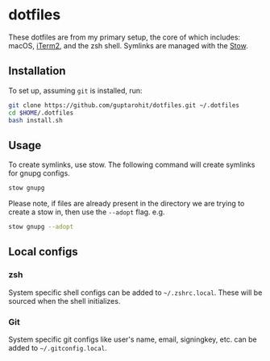 # dotfiles

These dotfiles are from my primary setup, the core of which includes: macOS, [iTerm2](https://iterm2.com/), and the zsh shell.
Symlinks are managed with the [Stow](https://www.gnu.org/software/stow/).

## Installation
To set up, assuming `git` is installed, run:

```bash
git clone https://github.com/guptarohit/dotfiles.git ~/.dotfiles
cd $HOME/.dotfiles
bash install.sh
```

## Usage
To create symlinks, use stow. The following command will create symlinks for gnupg configs.
```bash
stow gnupg
```

Please note, if files are already present in the directory we are trying to create a stow in, then use the `--adopt` flag.
e.g.
```bash
stow gnupg --adopt
```


## Local configs

### zsh
System specific shell configs can be added to `~/.zshrc.local`. These will be sourced when the shell initializes.

### Git
System specific git configs like user's name, email, signingkey, etc. can be added to `~/.gitconfig.local`.
